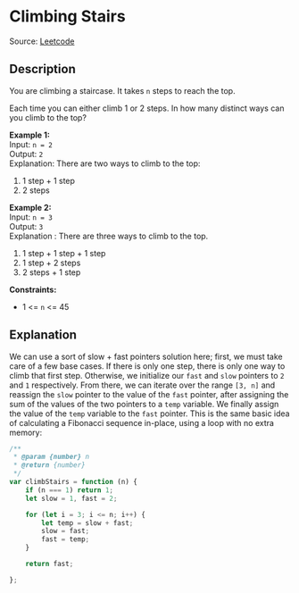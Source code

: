 # Climbing Stairs

Source: [Leetcode](https://leetcode.com/problems/climbing-stairs/)

## Description

You are climbing a staircase. It takes `n` steps to reach the top.

Each time you can either climb 1 or 2 steps. In how many distinct ways can you climb to the top?

**Example 1:**  
Input: `n = 2`  
Output: `2`  
Explanation: There are two ways to climb to the top:

1. 1 step + 1 step
2. 2 steps

**Example 2:**  
Input: `n = 3`  
Output: `3`  
Explanation : There are three ways to climb to the top.

1. 1 step + 1 step + 1 step
2. 1 step + 2 steps
3. 2 steps + 1 step

**Constraints:**  

- 1 <= `n` <= 45

## Explanation

We can use a sort of slow + fast pointers solution here; first, we must take care of a few base cases. If there is only one step, there is only one way to climb that first step. Otherwise, we initialize our `fast` and `slow` pointers to `2` and `1` respectively. From there, we can iterate over the range `[3, n]` and reassign the `slow` pointer to the value of the `fast` pointer, after assigning the sum of the values of the two pointers to a `temp` variable. We finally assign the value of the `temp` variable to the `fast` pointer. This is the same basic idea of calculating a Fibonacci sequence in-place, using a loop with no extra memory:

```javascript
/**
 * @param {number} n
 * @return {number}
 */
var climbStairs = function (n) {
    if (n === 1) return 1;
    let slow = 1, fast = 2;

    for (let i = 3; i <= n; i++) {
        let temp = slow + fast;
        slow = fast;
        fast = temp;
    }

    return fast;

};
```
